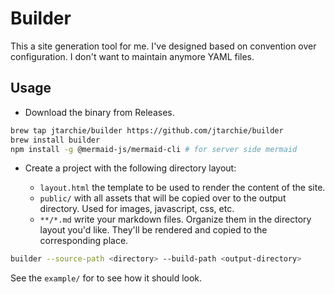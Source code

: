 # Builder

This a site generation tool for me. I've designed based on convention over
configuration. I don't want to maintain anymore YAML files.

## Usage

- Download the binary from Releases.

```bash
brew tap jtarchie/builder https://github.com/jtarchie/builder
brew install builder
npm install -g @mermaid-js/mermaid-cli # for server side mermaid
```

- Create a project with the following directory layout:

  - `layout.html` the template to be used to render the content of the site.
  - `public/` with all assets that will be copied over to the output directory.
    Used for images, javascript, css, etc.
  - `**/*.md` write your markdown files. Organize them in the directory layout
    you'd like. They'll be rendered and copied to the corresponding place.

```bash
builder --source-path <directory> --build-path <output-directory>
```

See the `example/` for to see how it should look.
